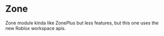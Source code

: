 # Zone
Zone module kinda like ZonePlus but less features, but this one uses the new Roblox workspace apis.

